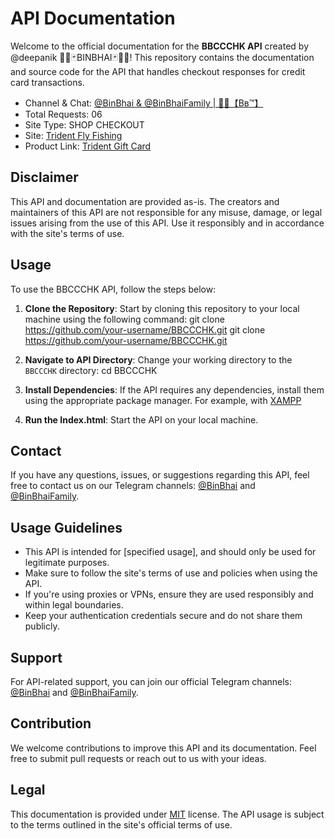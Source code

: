 # API Documentation

Welcome to the official documentation for the **BBCCCHK API** created by @deepanik 🏴‍☠🃏BINBHAI🃏🏴‍☠! This repository contains the documentation and source code for the API that handles checkout responses for credit card transactions.

- Channel & Chat: [@BinBhai & @BinBhaiFamily | 🏴‍☠️【Bв™】](https://t.me/BinBhai)
- Total Requests: 06
- Site Type: SHOP CHECKOUT
- Site: [Trident Fly Fishing](https://www.tridentflyfishing.com/)
- Product Link: [Trident Gift Card](https://www.tridentflyfishing.com/trident-gift-card.html)

## Disclaimer

This API and documentation are provided as-is. The creators and maintainers of this API are not responsible for any misuse, damage, or legal issues arising from the use of this API. Use it responsibly and in accordance with the site's terms of use.

## Usage

To use the BBCCCHK API, follow the steps below:

1. **Clone the Repository**: Start by cloning this repository to your local machine using the following command: git clone https://github.com/your-username/BBCCCHK.git
git clone https://github.com/your-username/BBCCCHK.git

2. **Navigate to API Directory**: Change your working directory to the `BBCCCHK` directory:
cd BBCCCHK

3. **Install Dependencies**: If the API requires any dependencies, install them using the appropriate package manager. For example, with [XAMPP](https://www.apachefriends.org/)

4. **Run the Index.html**: Start the API on your local machine.

## Contact

If you have any questions, issues, or suggestions regarding this API, feel free to contact us on our Telegram channels: [@BinBhai](https://t.me/BinBhai) and [@BinBhaiFamily](https://tme/BinBhaiFamily).

## Usage Guidelines

- This API is intended for [specified usage], and should only be used for legitimate purposes.
- Make sure to follow the site's terms of use and policies when using the API.
- If you're using proxies or VPNs, ensure they are used responsibly and within legal boundaries.
- Keep your authentication credentials secure and do not share them publicly.

## Support

For API-related support, you can join our official Telegram channels: [@BinBhai](https://t.me/BinBhai) and [@BinBhaiFamily](https://tme/BinBhaiFamily).

## Contribution

We welcome contributions to improve this API and its documentation. Feel free to submit pull requests or reach out to us with your ideas.

## Legal

This documentation is provided under [MIT](./LICENSE) license. The API usage is subject to the terms outlined in the site's official terms of use.
